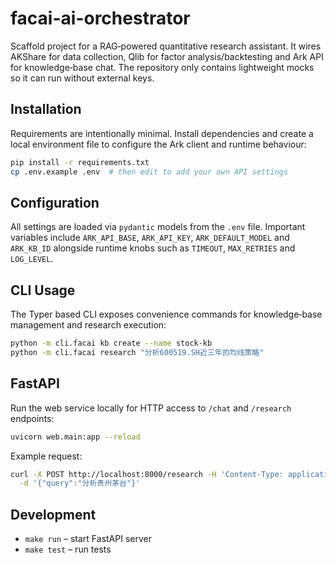 
# facai-ai-orchestrator

Scaffold project for a RAG‑powered quantitative research assistant.  It wires
AKShare for data collection, Qlib for factor analysis/backtesting and Ark API
for knowledge‑base chat.  The repository only contains lightweight mocks so it
can run without external keys.

## Installation

Requirements are intentionally minimal.  Install dependencies and create a
local environment file to configure the Ark client and runtime behaviour:

```bash
pip install -r requirements.txt
cp .env.example .env  # then edit to add your own API settings
```

## Configuration

All settings are loaded via `pydantic` models from the `.env` file.  Important
variables include `ARK_API_BASE`, `ARK_API_KEY`, `ARK_DEFAULT_MODEL` and
`ARK_KB_ID` alongside runtime knobs such as `TIMEOUT`, `MAX_RETRIES` and
`LOG_LEVEL`.

## CLI Usage

The Typer based CLI exposes convenience commands for knowledge‑base management
and research execution:

```bash
python -m cli.facai kb create --name stock-kb
python -m cli.facai research "分析600519.SH近三年的均线策略"
```

## FastAPI

Run the web service locally for HTTP access to `/chat` and `/research`
endpoints:

```bash
uvicorn web.main:app --reload
```

Example request:

```bash
curl -X POST http://localhost:8000/research -H 'Content-Type: application/json' \
  -d '{"query":"分析贵州茅台"}'
```

## Development

- `make run` – start FastAPI server
- `make test` – run tests
